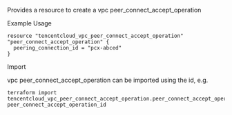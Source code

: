 Provides a resource to create a vpc peer_connect_accept_operation

Example Usage

```hcl
resource "tencentcloud_vpc_peer_connect_accept_operation" "peer_connect_accept_operation" {
  peering_connection_id = "pcx-abced"
}
```

Import

vpc peer_connect_accept_operation can be imported using the id, e.g.

```
terraform import tencentcloud_vpc_peer_connect_accept_operation.peer_connect_accept_operation peer_connect_accept_operation_id
```

